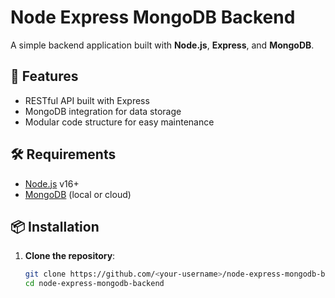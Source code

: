# Node Express MongoDB Backend

A simple backend application built with **Node.js**, **Express**, and **MongoDB**.

## 🚀 Features
- RESTful API built with Express
- MongoDB integration for data storage
- Modular code structure for easy maintenance

## 🛠️ Requirements
- [Node.js](https://nodejs.org/) v16+  
- [MongoDB](https://www.mongodb.com/) (local or cloud)

## 📦 Installation

1. **Clone the repository**:
   ```bash
   git clone https://github.com/<your-username>/node-express-mongodb-backend.git
   cd node-express-mongodb-backend
